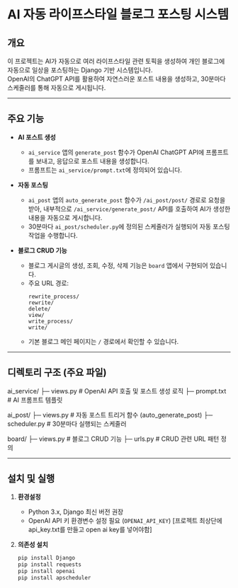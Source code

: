 # AI 자동 라이프스타일 블로그 포스팅 시스템

## 개요  
이 프로젝트는 AI가 자동으로 여러 라이프스타일 관련 토픽을 생성하여 개인 블로그에 자동으로 일상을 포스팅하는 Django 기반 시스템입니다.  
OpenAI의 ChatGPT API를 활용하여 자연스러운 포스트 내용을 생성하고, 30분마다 스케줄러를 통해 자동으로 게시됩니다.

---

## 주요 기능

- **AI 포스트 생성**  
  - `ai_service` 앱의 `generate_post` 함수가 OpenAI ChatGPT API에 프롬프트를 보내고, 응답으로 포스트 내용을 생성합니다.  
  - 프롬프트는 `ai_service/prompt.txt`에 정의되어 있습니다.

- **자동 포스팅**  
  - `ai_post` 앱의 `auto_generate_post` 함수가 `/ai_post/post/` 경로로 요청을 받아, 내부적으로 `/ai_service/generate_post/` API를 호출하여 AI가 생성한 내용을 자동으로 게시합니다.  
  - 30분마다 `ai_post/scheduler.py`에 정의된 스케줄러가 실행되어 자동 포스팅 작업을 수행합니다.

- **블로그 CRUD 기능**  
  - 블로그 게시글의 생성, 조회, 수정, 삭제 기능은 `board` 앱에서 구현되어 있습니다.  
  - 주요 URL 경로:  
    ```
    rewrite_process/
    rewrite/
    delete/
    view/
    write_process/
    write/
    ```
  - 기본 블로그 메인 페이지는 `/` 경로에서 확인할 수 있습니다.

---

## 디렉토리 구조 (주요 파일)

ai_service/
 ├─ views.py           # OpenAI API 호출 및 포스트 생성 로직
 ├─ prompt.txt         # AI 프롬프트 템플릿

ai_post/
 ├─ views.py           # 자동 포스트 트리거 함수 (auto_generate_post)
 ├─ scheduler.py       # 30분마다 실행되는 스케줄러

board/
 ├─ views.py           # 블로그 CRUD 기능
 ├─ urls.py            # CRUD 관련 URL 패턴 정의

---


## 설치 및 실행

1. **환경설정**  
   - Python 3.x, Django 최신 버전 권장  
   - OpenAI API 키 환경변수 설정 필요 (`OPENAI_API_KEY`) [프로젝트 최상단에 api_key.txt를 만들고 open ai key를 넣어야함]

2. **의존성 설치**  
   ```bash
   pip install Django
   pip install requests
   pip install openai
   pip install apscheduler
